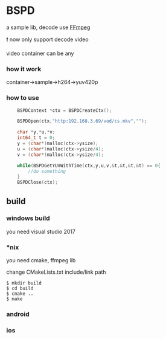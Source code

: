 # BSPD

a sample lib, decode use [FFmpeg](http://ffmpeg.org/)

❗ now only support decode video 

video container can be any

### how it work
container->sample->h264->yuv420p

### how to use
```c
    BSPDContext *ctx = BSPDCreateCtx();

    BSPDOpen(ctx,"http:192.168.3.69/vod/cs.mkv","");

    char *y,*u,*v;
    int64_t t = 0;
    y = (char*)malloc(ctx->ysize);
    u = (char*)malloc(ctx->ysize/4);
    v = (char*)malloc(ctx->ysize/4);

    while(BSPDGetYUVWithTime(ctx,y,u,v,&t,&t,&t,&t) == 0{
        //do something
    }
    BSPDClose(ctx);

```
## build

### windows build
you need visual studio 2017 

### *nix 
you need cmake, ffmpeg lib

change CMakeLists.txt include/link path

```shell
$ mkdir build
$ cd build
$ cmake ..
$ make
```
### android

### ios




